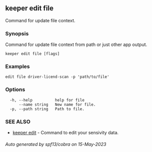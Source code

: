 ## keeper edit file

Command for update file context.

### Synopsis

Command for update file context from path or just other app output.

```
keeper edit file [flags]
```

### Examples

```
edit file driver-licend-scan -p 'path/to/file'
```

### Options

```
  -h, --help          help for file
      --name string   New name for file.
  -p, --path string   Path to file.
```

### SEE ALSO

* [keeper edit](keeper_edit.md)	 - Command to edit your sensivity data.

###### Auto generated by spf13/cobra on 15-May-2023
